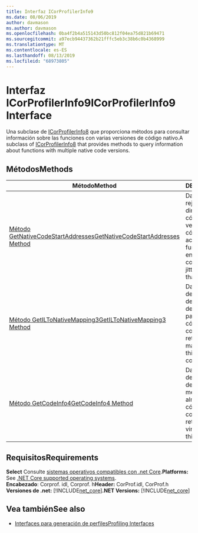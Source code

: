 ```yaml
---
title: Interfaz ICorProfilerInfo9
ms.date: 08/06/2019
author: davmason
ms.author: davmason
ms.openlocfilehash: 0ba4f2b4a515143d50bc812f04ea75d821b69471
ms.sourcegitcommit: a97ecb94437362b21fffc5eb3c38b6c0b4368999
ms.translationtype: MT
ms.contentlocale: es-ES
ms.lasthandoff: 08/13/2019
ms.locfileid: "68973805"
---
```

# <a name="icorprofilerinfo9-interface"></a><span data-ttu-id="6d7c5-102">Interfaz ICorProfilerInfo9</span><span class="sxs-lookup"><span data-stu-id="6d7c5-102">ICorProfilerInfo9 Interface</span></span>

<span data-ttu-id="6d7c5-103">Una subclase de [ICorProfilerInfo8](../../../../docs/framework/unmanaged-api/profiling/icorprofilerinfo8-interface.md) que proporciona métodos para consultar información sobre las funciones con varias versiones de código nativo.</span><span class="sxs-lookup"><span data-stu-id="6d7c5-103">A subclass of [ICorProfilerInfo8](../../../../docs/framework/unmanaged-api/profiling/icorprofilerinfo8-interface.md) that provides methods to query information about functions with multiple native code versions.</span></span>  

## <a name="methods"></a><span data-ttu-id="6d7c5-104">Métodos</span><span class="sxs-lookup"><span data-stu-id="6d7c5-104">Methods</span></span>  

| <span data-ttu-id="6d7c5-105">Método</span><span class="sxs-lookup"><span data-stu-id="6d7c5-105">Method</span></span>|<span data-ttu-id="6d7c5-106">DESCRIPCIÓN</span><span class="sxs-lookup"><span data-stu-id="6d7c5-106">Description</span></span>|  
| ------------|-----------------|  
|[<span data-ttu-id="6d7c5-107">Método GetNativeCodeStartAddresses</span><span class="sxs-lookup"><span data-stu-id="6d7c5-107">GetNativeCodeStartAddresses Method</span></span>](../../../../docs/framework/unmanaged-api/profiling/icorprofilerinfo9-getnativecodestartaddresses-method.md)| <span data-ttu-id="6d7c5-108">Dado un functionId y rejitId, enumera la dirección de inicio del código nativo de todas las versiones de JIT de este código que existen actualmente.</span><span class="sxs-lookup"><span data-stu-id="6d7c5-108">Given a functionId and rejitId, enumerates the native code start address of all jitted versions of this code that currently exist.</span></span> |
|[<span data-ttu-id="6d7c5-109">Método GetILToNativeMapping3</span><span class="sxs-lookup"><span data-stu-id="6d7c5-109">GetILToNativeMapping3 Method</span></span>](../../../../docs/framework/unmanaged-api/profiling/icorprofilerinfo9-getiltonativemapping3-method.md)| <span data-ttu-id="6d7c5-110">Dada la dirección de inicio del código nativo, devuelve la información de asignación nativa a IL para esta versión JIT del código.</span><span class="sxs-lookup"><span data-stu-id="6d7c5-110">Given the native code start address, returns the native to IL mapping information for this jitted version of the code.</span></span> |
|[<span data-ttu-id="6d7c5-111">Método GetCodeInfo4</span><span class="sxs-lookup"><span data-stu-id="6d7c5-111">GetCodeInfo4 Method</span></span>](icorprofilerinfo9-getcodeinfo4-method.md)| <span data-ttu-id="6d7c5-112">Dada la dirección de inicio del código nativo, devuelve los bloques de memoria virtual que almacenan este código.</span><span class="sxs-lookup"><span data-stu-id="6d7c5-112">Given the native code start address, returns the blocks of virtual memory that store this code.</span></span> |

## <a name="requirements"></a><span data-ttu-id="6d7c5-113">Requisitos</span><span class="sxs-lookup"><span data-stu-id="6d7c5-113">Requirements</span></span>  
<span data-ttu-id="6d7c5-114">**Select** Consulte [sistemas operativos compatibles con .net Core](../../../core/windows-prerequisites.md#net-core-supported-operating-systems).</span><span class="sxs-lookup"><span data-stu-id="6d7c5-114">**Platforms:** See [.NET Core supported operating systems](../../../core/windows-prerequisites.md#net-core-supported-operating-systems).</span></span>  
<span data-ttu-id="6d7c5-115">**Encabezado**: Corprof. idl, Corprof. h</span><span class="sxs-lookup"><span data-stu-id="6d7c5-115">**Header:** CorProf.idl, CorProf.h</span></span>  
<span data-ttu-id="6d7c5-116">**Versiones de .net:** [!INCLUDE[net_core](../../../../includes/net-core-22-md.md)]</span><span class="sxs-lookup"><span data-stu-id="6d7c5-116">**.NET Versions:** [!INCLUDE[net_core](../../../../includes/net-core-22-md.md)]</span></span>  
## <a name="see-also"></a><span data-ttu-id="6d7c5-117">Vea también</span><span class="sxs-lookup"><span data-stu-id="6d7c5-117">See also</span></span>
- [<span data-ttu-id="6d7c5-118">Interfaces para generación de perfiles</span><span class="sxs-lookup"><span data-stu-id="6d7c5-118">Profiling Interfaces</span></span>](../../../../docs/framework/unmanaged-api/profiling/profiling-interfaces.md)
